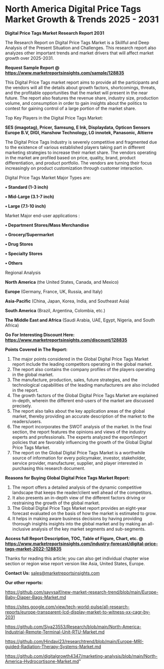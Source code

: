 # North America Digital Price Tags Market Growth & Trends 2025 - 2031

<strong>Digital Price Tags Market Research Report 2031</strong>

The Research Report on Digital Price Tags Market is a Skillful and Deep Analysis of the Present Situation and Challenges. This research report also analyzes other important trends and market drivers that will affect market growth over 2025-2031.

<strong>Request Sample Report @ <a href=https://www.marketreportsinsights.com/sample/128835>https://www.marketreportsinsights.com/sample/128835</a></strong>

This Digital Price Tags market report aims to provide all the participants and the vendors will all the details about growth factors, shortcomings, threats, and the profitable opportunities that the market will present in the near future. The report also features the revenue share, industry size, production volume, and consumption in order to gain insights about the politics to contest for gaining control of a large portion of the market share.

Top Key Players in the Digital Price Tags Market:

<strong>SES (imagotag), Pricer, Samsung, E Ink, Displaydata, Opticon Sensors Europe B.V, DIGI, Hanshow Technology, LG innotek, Panasonic, Altierre</strong>

The Digital Price Tags Industry is severely competitive and fragmented due to the existence of various established players taking part in different marketing strategies to increase their market share. The vendors operating in the market are profiled based on price, quality, brand, product differentiation, and product portfolio. The vendors are turning their focus increasingly on product customization through customer interaction.

Digital Price Tags Market Major Types are:

<strong>• Standard (1-3 inch)

• Mid-Large (3.1-7 inch)

• Large (7.1-10 inch)</strong>

Market Major end-user applications :

<strong>• Department Stores/Mass Merchandise

• Grocery/Supermarket

• Drug Stores

• Specialty Stores

• Others</strong>

Regional Analysis

</u><strong><b>North America</b></strong> (the United States, Canada, and Mexico)

<strong><b>Europe </b></strong>(Germany, France, UK, Russia, and Italy)

<strong><b>Asia-Pacific</b></strong> (China, Japan, Korea, India, and Southeast Asia)

<strong><b>South America</b></strong> (Brazil, Argentina, Colombia, etc.)

<strong><b>The Middle East and Africa</b></strong> (Saudi Arabia, UAE, Egypt, Nigeria, and South Africa)

<strong>Go For Interesting Discount Here: <a href=https://www.marketreportsinsights.com/discount/128835>https://www.marketreportsinsights.com/discount/128835</a></strong>

<strong>Points Covered in The Report:</strong>
<ol>
  <li>The major points considered in the Global Digital Price Tags Market report include the leading competitors operating in the global market.</li>
  <li>The report also contains the company profiles of the players operating in the global market.</li>
  <li>The manufacture, production, sales, future strategies, and the technological capabilities of the leading manufacturers are also included in the report.</li>
  <li>The growth factors of the Global Digital Price Tags Market are explained in-depth, wherein the different end-users of the market are discussed precisely.</li>
  <li>The report also talks about the key application areas of the global market, thereby providing an accurate description of the market to the readers/users.</li>
  <li>The report incorporates the SWOT analysis of the market. In the final section, the report features the opinions and views of the industry experts and professionals. The experts analyzed the export/import policies that are favorably influencing the growth of the Global Digital Price Tags Market.</li>
  <li>The report on the Global Digital Price Tags Market is a worthwhile source of information for every policymaker, investor, stakeholder, service provider, manufacturer, supplier, and player interested in purchasing this research document.</li>
</ol>
<strong>Reasons for Buying Global Digital Price Tags Market Report:</strong>

<ol>
  <li>The report offers a detailed analysis of the dynamic competitive landscape that keeps the reader/client well ahead of the competitors.</li>
  <li>It also presents an in-depth view of the different factors driving or restraining the growth of the global market.</li>
  <li>The Global Digital Price Tags Market report provides an eight-year forecast evaluated on the basis of how the market is estimated to grow.</li>
  <li>It helps in making aware business decisions by having providing thorough insights insights into the global market and by making an all-inclusive analysis of the key market segments and sub-segments.</li>
</ol>
<strong>Access full Report Description, TOC, Table of Figure, Chart, etc. @ <a href=https://www.marketreportsinsights.com/industry-forecast/digital-price-tags-market-2022-128835>https://www.marketreportsinsights.com/industry-forecast/digital-price-tags-market-2022-128835</a></strong>


Thanks for reading this article; you can also get individual chapter wise section or region wise report version like Asia, United States, Europe.

<strong>Contact Us:</strong>
sales@marketreportsinsights.com

<strong>Our other reports:</strong>

<a href=https://github.com/sayysaif/new-market-research-trend/blob/main/Europe-Baby-Diaper-Bags-Market.md>https://github.com/sayysaif/new-market-research-trend/blob/main/Europe-Baby-Diaper-Bags-Market.md</a>

<a href=https://sites.google.com/view/tech-world-pulse/all-research-reports/europe-transparent-lcd-display-market-to-witness-xx-cagr-by-2031>https://sites.google.com/view/tech-world-pulse/all-research-reports/europe-transparent-lcd-display-market-to-witness-xx-cagr-by-2031</a>

<a href=https://github.com/Siya23553/Research/blob/main/North-America-Industrial-Remote-Terminal-Unit-RTU-Market.md>https://github.com/Siya23553/Research/blob/main/North-America-Industrial-Remote-Terminal-Unit-RTU-Market.md</a>

<a href=https://github.com/Hindavi23/researchtrend/blob/main/Europe-MRI-guided-Radiation-Therapy-Systems-Market.md>https://github.com/Hindavi23/researchtrend/blob/main/Europe-MRI-guided-Radiation-Therapy-Systems-Market.md</a>

<a href=https://github.com/digitalgrowth4347/marketing-analysis/blob/main/North-America-Hydrocortisone-Market.md>https://github.com/digitalgrowth4347/marketing-analysis/blob/main/North-America-Hydrocortisone-Market.md</a>"
